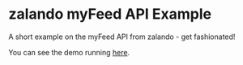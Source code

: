 # zalando myFeed API Example
A short example on the myFeed API from zalando - get fashionated!

You can see the demo running [here](http://myfeed.visualimg.de).
